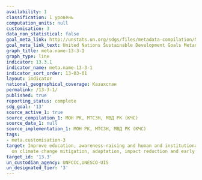 ```yaml
---
availability: 1
classification: 1 уровень
computation_units: null
customisation: 3
data_non_statistical: false
goal_meta_link: http://unstats.un.org/sdgs/files/metadata-compilation/Metadata-Goal-13.pdf
goal_meta_link_text: United Nations Sustainable Development Goals Metadata (pdf 759kB)
graph_title: meta.name-13-3-1
graph_type: line
indicator: 13.3.1
indicator_name: meta.name-13-3-1
indicator_sort_order: 13-03-01
layout: indicator
national_geographical_coverage: Казахстан
permalink: /13-3-1/
published: true
reporting_status: complete
sdg_goal: '13'
source_active_1: true
source_compilation_1: МОН РК, МТСЗН, МВД РК (КЧС)
source_data_1: null
source_implementation_1: МОН РК, МТСЗН, МВД РК (КЧС)
tags:
- meta.customisation-3
target: Improve education, awareness-raising and human and institutional capacity
  on climate change mitigation, adaptation, impact reduction and early warning
target_id: '13.3'
un_custodian_agency: UNFCCC,UNESCO-UIS
un_designated_tier: '3'
---
```

